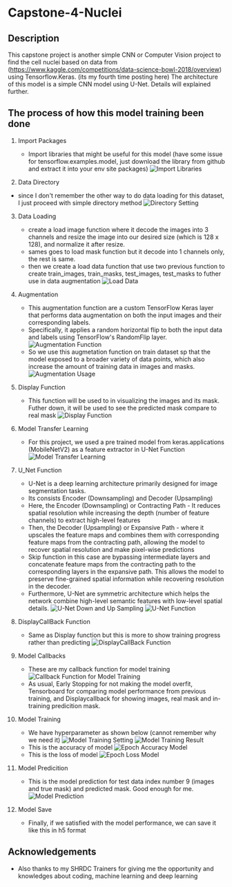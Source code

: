 # Capstone-4-Nuclei

## Description
This capstone project is another simple CNN or Computer Vision project to find the cell nuclei based on data from (https://www.kaggle.com/competitions/data-science-bowl-2018/overview) using Tensorflow.Keras. (its my fourth time posting here)
The architecture of this model is a simple CNN model using U-Net. Details will explained further.

## The process of how this model training been done

1. Import Packages
   - Import libraries that might be useful for this model (have some issue for tensorflow.examples.model, just download the library from github and extract it into your env site packages)
![Import Libraries](https://github.com/user-attachments/assets/c638695f-f342-415d-aa4e-b9458c244a60)

2. Data Directory
  - since I don't remember the other way to do data loading for this dataset, I just proceed with simple directory method
![Directory Setting](https://github.com/user-attachments/assets/ad1e227e-d137-4781-9ba1-8fc64292e49f)

3. Data Loading
   - create a load image function where it decode the images into 3 channels and resize the image into our desired size (which is 128 x 128), and normalize it after resize.
   - sames goes to load mask function but it decode into 1 channels only, the rest is same.
   - then we create a load data function that use two previous function to create train_images, train_masks, test_images, test_masks to futher use in data augmentation
![Load Data](https://github.com/user-attachments/assets/96ddf645-9011-40b2-beed-5037b5e73d8c)

4. Augmentation
   - This augmentation function are a custom TensorFlow Keras layer that performs data augmentation on both the input images and their corresponding labels.
   - Specifically, it applies a random horizontal flip to both the input data and labels using TensorFlow's RandomFlip layer.
![Augmentation Function](https://github.com/user-attachments/assets/583012d8-227d-4c0a-9aae-c1a91e673b7a)
   - So we use this augmetation function on train dataset sp that the model exposed to a broader variety of data points, which also increase the amount of training data in images and masks.
![Augmentation Usage](https://github.com/user-attachments/assets/820accc8-fd5b-4ba6-94be-69942adbce2b)
     
5. Display Function
   - This function will be used to in visualizing the images and its mask. Futher down, it will be used to see the predicted mask compare to real mask
![Display Function](https://github.com/user-attachments/assets/6d933e13-619b-4699-a2a3-ff8e0252a73f)

6. Model Transfer Learning
   - For this project, we used a pre trained model from keras.applications (MobileNetV2) as a feature extractor in U-Net Function
![Model Transfer Learning](https://github.com/user-attachments/assets/ed723f8d-9f0d-429a-8a3c-41589939da8b)

8. U_Net Function
   - U-Net is a deep learning architecture primarily designed for image segmentation tasks.
   - Its consists Encoder (Downsampling) and Decoder (Upsampling)
   - Here, the Encoder (Downsampling) or Contracting Path - It reduces spatial resolution while increasing the depth (number of feature channels) to extract high-level features
   - Then, the Decoder (Upsampling) or Expansive Path - where it upscales the feature maps and combines them with corresponding feature maps from the contracting path, allowing the model to recover spatial resolution and make pixel-wise predictions
   - Skip function in this case are bypassing intermediate layers and concatenate feature maps from the contracting path to the corresponding layers in the expansive path. This allows the model to preserve fine-grained spatial information while recovering resolution in      the decoder.
   - Furthermore, U-Net are symmetric architecture which helps the network combine high-level semantic features with low-level spatial details.
![U-Net Down and Up Sampling](https://github.com/user-attachments/assets/000cd648-81dc-49dc-8378-daeb2726d544)
![U-Net Function](https://github.com/user-attachments/assets/1739488a-2085-49a2-8f59-0714ba31af24)

9. DisplayCallBack Function
   - Same as Display function but this is more to show training progress rather than predicting
![DisplayCallBack Function](https://github.com/user-attachments/assets/8590691e-d47c-41cb-8925-a489c9ecd912)

11. Model Callbacks
    - These are my callback function for model training
![Callback Function for Model Training](https://github.com/user-attachments/assets/755e87d4-35ba-4eda-8e89-22eb1760d7bd)
    - As usual, Early Stopping for not making the model overfit, Tensorboard for comparing model performance from previous training, and Displaycallback for showing images, real mask and in-training predicition mask.

13. Model Training
    - We have hyperparameter as shown below (cannot remember why we need it)
![Model Training Setting](https://github.com/user-attachments/assets/f84cfa91-0750-42f3-91ad-a39c48e5304f)
![Model Training Result](https://github.com/user-attachments/assets/e17f076c-c542-4c1d-b3a8-667e33a2034d)
    - This is the accuracy of model
![Epoch Accuracy Model](https://github.com/user-attachments/assets/efce7be3-eb4b-4083-aa58-29637d7709b7)
    - This is the loss of model
![Epoch Loss Model](https://github.com/user-attachments/assets/2325a951-ef5b-4732-8821-d289d9eb89ac)

15. Model Predicition
    - This is the model prediction for test data index number 9 (images and true mask) and predicted mask. Good enough for me.
![Model Prediction](https://github.com/user-attachments/assets/a28e808e-cbc7-4343-98b4-075dce92a41f)

16. Model Save
    - Finally, if we satisfied with the model performance, we can save it like this in h5 format

## Acknowledgements

- Also thanks to my SHRDC Trainers for giving me the opportunity and knowledges about coding, machine learning and deep learning
